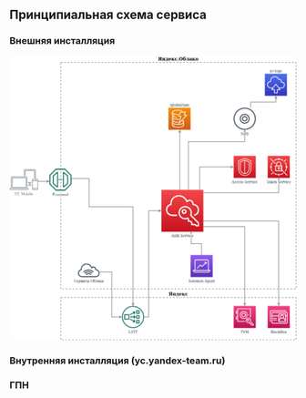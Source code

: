 ## Принципиальная схема сервиса

### Внешняя инсталляция

![Диаграмма](../_assets/auth_service.png)

### Внутренняя инсталляция (yc.yandex-team.ru)

### ГПН
